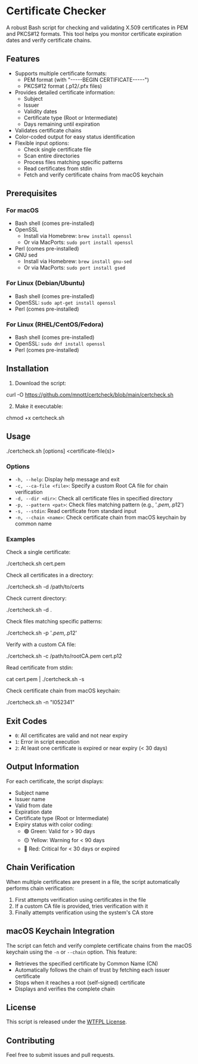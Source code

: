 # Certificate Checker

A robust Bash script for checking and validating X.509 certificates in PEM and PKCS#12 formats. This tool helps you monitor certificate expiration dates and verify certificate chains.

## Features

- Supports multiple certificate formats:
  - PEM format (with "-----BEGIN CERTIFICATE-----")
  - PKCS#12 format (.p12/.pfx files)
- Provides detailed certificate information:
  - Subject
  - Issuer
  - Validity dates
  - Certificate type (Root or Intermediate)
  - Days remaining until expiration
- Validates certificate chains
- Color-coded output for easy status identification
- Flexible input options:
  - Check single certificate file
  - Scan entire directories
  - Process files matching specific patterns
  - Read certificates from stdin
  - Fetch and verify certificate chains from macOS keychain

## Prerequisites

### For macOS
- Bash shell (comes pre-installed)
- OpenSSL
  - Install via Homebrew: `brew install openssl`
  - Or via MacPorts: `sudo port install openssl`
- Perl (comes pre-installed)
- GNU sed
  - Install via Homebrew: `brew install gnu-sed`
  - Or via MacPorts: `sudo port install gsed`

### For Linux (Debian/Ubuntu)
- Bash shell (comes pre-installed)
- OpenSSL: `sudo apt-get install openssl`
- Perl (comes pre-installed)

### For Linux (RHEL/CentOS/Fedora)
- Bash shell (comes pre-installed)
- OpenSSL: `sudo dnf install openssl`
- Perl (comes pre-installed)

## Installation

1. Download the script:

curl -O https://github.com/mnott/certcheck/blob/main/certcheck.sh

2. Make it executable:

chmod +x certcheck.sh

## Usage

./certcheck.sh [options] <certificate-file(s)>

### Options

- `-h, --help`: Display help message and exit
- `-c, --ca-file <file>`: Specify a custom Root CA file for chain verification
- `-d, --dir <dir>`: Check all certificate files in specified directory
- `-p, --pattern <pat>`: Check files matching pattern (e.g., '*.pem,*.p12')
- `-s, --stdin`: Read certificate from standard input
- `-n, --chain <name>`: Check certificate chain from macOS keychain by common name

### Examples

Check a single certificate:

./certcheck.sh cert.pem

Check all certificates in a directory:

./certcheck.sh -d /path/to/certs

Check current directory:

./certcheck.sh -d .

Check files matching specific patterns:

./certcheck.sh -p '*.pem,*.p12'

Verify with a custom CA file:

./certcheck.sh -c /path/to/rootCA.pem cert.p12

Read certificate from stdin:

cat cert.pem | ./certcheck.sh -s

Check certificate chain from macOS keychain:

./certcheck.sh -n "I052341"

## Exit Codes

- `0`: All certificates are valid and not near expiry
- `1`: Error in script execution
- `2`: At least one certificate is expired or near expiry (< 30 days)

## Output Information

For each certificate, the script displays:
- Subject name
- Issuer name
- Valid from date
- Expiration date
- Certificate type (Root or Intermediate)
- Expiry status with color coding:
  - 🟢 Green: Valid for > 90 days
  - 🟡 Yellow: Warning for < 90 days
  - 🔴 Red: Critical for < 30 days or expired

## Chain Verification

When multiple certificates are present in a file, the script automatically performs chain verification:
1. First attempts verification using certificates in the file
2. If a custom CA file is provided, tries verification with it
3. Finally attempts verification using the system's CA store

## macOS Keychain Integration

The script can fetch and verify complete certificate chains from the macOS keychain using the `-n` or `--chain` option. This feature:

- Retrieves the specified certificate by Common Name (CN)
- Automatically follows the chain of trust by fetching each issuer certificate
- Stops when it reaches a root (self-signed) certificate
- Displays and verifies the complete chain


## License

This script is released under the [WTFPL License](https://en.wikipedia.org/wiki/WTFPL).

## Contributing

Feel free to submit issues and pull requests.



